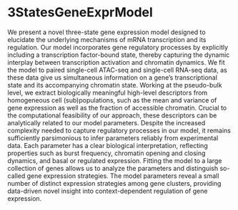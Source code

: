 # 3StatesGeneExprModel
We present a novel three-state gene expression model designed to elucidate the underlying mechanisms of mRNA transcription and its regulation. Our model incorporates gene regulatory processes by explicitly including a transcription factor-bound state, thereby capturing the dynamic interplay between transcription activation and chromatin dynamics. We fit the model to paired single-cell ATAC-seq and single-cell RNA-seq data, as these data give us simultaneous information on a gene’s transcriptional state and its accompanying chromatin state. Working at the pseudo-bulk level, we extract biologically meaningful high-level descriptors from homogeneous cell (sub)populations, such as the mean and variance of gene expression as well as the fraction of accessible chromatin. Crucial to the computational feasibility of our approach, these descriptors can be analytically related to our model parameters. Despite the increased complexity needed to capture regulatory processes in our model, it remains sufficiently parsimonious to infer parameters reliably from experimental data. Each parameter has a clear biological interpretation, reflecting properties such as burst frequency, chromatin opening and closing dynamics, and basal or regulated expression. Fitting the model to a large collection of genes allows us to analyze the parameters and distinguish so-called gene expression strategies. The model parameters reveal a small number of distinct expression strategies among gene clusters, providing data-driven novel insight into context-dependent regulation of gene expression.

